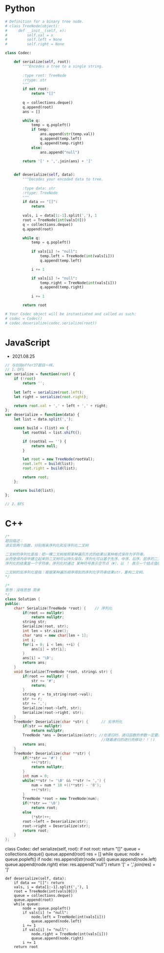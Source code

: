# Python 

```python
# Definition for a binary tree node.
# class TreeNode(object):
#     def __init__(self, x):
#         self.val = x
#         self.left = None
#         self.right = None

class Codec:

    def serialize(self, root):
        """Encodes a tree to a single string.
        
        :type root: TreeNode
        :rtype: str
        """
        if not root:
            return "[]"
        
        q = collections.deque()
        q.append(root)
        ans = []

        while q:
            temp = q.popleft()
            if temp:
                ans.append(str(temp.val))
                q.append(temp.left)
                q.append(temp.right)
            else:
                ans.append("null")
        
        return '[' + ','.join(ans) + ']'
        

    def deserialize(self, data):
        """Decodes your encoded data to tree.
        
        :type data: str
        :rtype: TreeNode
        """
        if data == "[]":
            return
        
        vals, i = data[1:-1].split(','), 1
        root = TreeNode(int(vals[0]))
        q = collections.deque()
        q.append(root)

        while q:
            temp = q.popleft()
            
            if vals[i] != "null":
                temp.left = TreeNode(int(vals[i]))
                q.append(temp.left)

            i += 1

            if vals[i] != "null":
                temp.right = TreeNode(int(vals[i]))
                q.append(temp.right)
            
            i += 1

        return root

# Your Codec object will be instantiated and called as such:
# codec = Codec()
# codec.deserialize(codec.serialize(root))
```


# JavaScript

- 2021.08.25

```js
// 与剑指offer37题目一样。
// 1、DFS
var serialize = function(root) {
    if (!root)
        return '';
    
    let left = serialize(root.left);
    let right = serialize(root.right);

    return root.val + ',' + left + ',' + right;
};
var deserialize = function(data) {
    let list = data.split(',');

    const build = (list) => {
        let rootVal = list.shift();

        if (rootVal == '') {
            return null;
        }

        let root = new TreeNode(rootVal);
        root.left = build(list);
        root.right = build(list);

        return root;
    };

    return build(list);
};

// 2、BFS

```

# C++

```C++
/*
题目描述：
请实现两个函数，分别用来序列化和反序列化二叉树

二叉树的序列化是指：把一棵二叉树按照某种遍历方式的结果以某种格式保存为字符串，
从而使得内存中建立起来的二叉树可以持久保存。序列化可以基于先序、中序、后序、层序的二叉树遍历方式来进行修改，
序列化的结果是一个字符串，序列化时通过 某种符号表示空节点（#），以 ！ 表示一个结点值的结束（value!）。

二叉树的反序列化是指：根据某种遍历顺序得到的序列化字符串结果str，重构二叉树。
*/

/*
思想：没啥思想 简单
*/
class Solution {
public:
    char* Serialize(TreeNode *root) {    // 序列化
        if(root == nullptr)
            return nullptr;
        string str;
        Serialize(root, str);
        int len = str.size();
        char *ans = new char[len + 1];
        int i;
        for(i = 0; i < len; ++i) {
            ans[i] = str[i];
        }
        ans[i] = '\0';
        return ans;
    }
    void Serialize(TreeNode *root, string& str) {
        if(root == nullptr) {
            str += '#';
            return;
        }
        string r = to_string(root->val);
        str += r;
        str += ',';
        Serialize(root->left, str);
        Serialize(root->right, str);
    }
    TreeNode* Deserialize(char *str) {      // 反序列化
        if(str == nullptr)
            return nullptr;
        TreeNode *ans = Deserialize(&str); //在递归时，递归函数的参数一定要是char ** ，这样才能保证每次递归后指向字符串的指针会
                                            //随着递归的进行而移动！！！)
        return ans;
    }
    TreeNode* Deserialize(char **str) {
        if(**str == '#') {
            ++(*str);
            return nullptr;
        }
        int num = 0;
        while(**str != '\0' && **str != ',') {
            num = num * 10 +((**str) - '0');
            ++(*str);
        }
        TreeNode *root = new TreeNode(num);
        if(**str == '\0')
            return root;
        else
            (*str)++;
        root->left = Deserialize(str);
        root->right = Deserialize(str);
        return root;
    }
};
```


class Codec:
    def serialize(self, root):
        if not root: return "[]"
        queue = collections.deque()
        queue.append(root)
        res = []
        while queue:
            node = queue.popleft()
            if node:
                res.append(str(node.val))
                queue.append(node.left)
                queue.append(node.right)
            else: res.append("null")
        return '[' + ','.join(res) + ']'

    def deserialize(self, data):
        if data == "[]": return
        vals, i = data[1:-1].split(','), 1
        root = TreeNode(int(vals[0]))
        queue = collections.deque()
        queue.append(root)
        while queue:
            node = queue.popleft()
            if vals[i] != "null":
                node.left = TreeNode(int(vals[i]))
                queue.append(node.left)
            i += 1
            if vals[i] != "null":
                node.right = TreeNode(int(vals[i]))
                queue.append(node.right)
            i += 1
        return root

